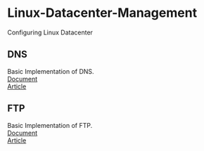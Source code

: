 # Linux-Datacenter-Management

Configuring Linux Datacenter

## DNS
  Basic Implementation of DNS. \
  [Document](/DNS) \
  [Article]()
  
## FTP
  Basic Implementation of FTP. \
  [Document](/DNS) \
  [Article]()
